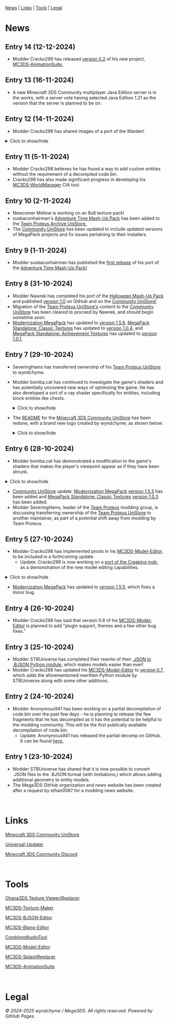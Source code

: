 [News](#news) | [Links](#links) | [Tools](#tools) | [Legal](#legal)

# News

## Entry 14 (12-12-2024)
- Modder Cracko298 has released [version 0.2](https://github.com/Cracko298/MC3DS-AnimationSuite/releases/tag/v0.2) of his new project, [MC3DS-AnimationSuite.](https://github.com/Cracko298/MC3DS-AnimationSuite)

## Entry 13 (16-11-2024)
- A new Minecraft 3DS Community multiplayer Java Edition server is in the works, with a server vote having selected Java Edition 1.21 as the version that the server is planned to be on.

## Entry 12 (14-11-2024)
- Modder Cracko298 has shared images of a port of the Warden!

<details>

<summary>Click to show/hide</summary>

   [image](https://github.com/user-attachments/assets/9d16b6a5-6062-4068-a23f-599ef0fe164f)
   
</details>
 
## Entry 11 (5-11-2024)
- Modder Cracko298 believes he has found a way to add custom entities without the requirement of a decompiled code.bin.
- Cracko298 has also made significant progress in developing his [MC3DS-WorldManager](https://github.com/Cracko298/MC3DS-WorldManager) CIA tool. 

## Entry 10 (2-11-2024)
- Newcomer Mellow is working on an 8x8 texture pack!
- susbaconhairman's [Adventure Time Mash-Up Pack](https://github.com/susbaconhairman/mc-adventure-time-mash-up-3ds-port) has been added to the [Team Proteus Archive UniStore.](https://github.com/wyndchyme/minecraft-3ds-unistore)
- The [Community UniStore](https://github.com/Minecraft-3DS-Community/Minecraft-3ds-unistore) has been updated to include updated versions of MegaPack projects and fix issues pertaining to their installers.

## Entry 9 (1-11-2024)
- Modder susbaconhairman has published the [first release](https://github.com/susbaconhairman/mc-adventure-time-mash-up-3ds-port/releases/tag/1) of his port of the [Adventure Time Mash-Up Pack!](https://github.com/susbaconhairman/mc-adventure-time-mash-up-3ds-port)

## Entry 8 (31-10-2024)
- Modder Nawrek has completed his port of the [Halloween Mash-Up Pack](https://github.com/nawrek/mc3ds-halloween-port) and published [version 1.0](https://github.com/nawrek/mc3ds-halloween-port/releases/tag/1.0.0) on GitHub and on the [Community UniStore!](https://github.com/Minecraft-3DS-Community/Minecraft-3ds-unistore)
- Migration of the [Team Proteus UniStore's](https://github.com/team-proteus-mc/minecraft-3ds-unistore) content to the [Community UniStore](https://github.com/Minecraft-3DS-Community/Minecraft-3ds-unistore) has been cleared to proceed by Nawrek, and should begin sometime soon.
- [Modernization MegaPack](https://github.com/wyndchyme/mc3ds-modern) has updated to [version 1.5.6,](https://github.com/wyndchyme/mc3ds-modern/releases/tag/v1.5.6) [MegaPack Standalone: Classic Textures](https://github.com/wyndchyme/mc3ds-classic-textures) has updated to [version 1.0.4,](https://github.com/wyndchyme/mc3ds-classic-textures/releases/tag/v1.0.4) and [MegaPack Standalone: Achievement Textures](https://github.com/wyndchyme/mc3ds-achievements) has updated to [version 1.0.1.](https://github.com/wyndchyme/mc3ds-achievements/releases/tag/1.0.1)

## Entry 7 (29-10-2024)
- SeveringHams has transferred ownership of his [Team Proteus UniStore](https://github.com/team-proteus-mc/minecraft-3ds-unistore) to wyndchyme.
- Modder bomba.cat has continued to investigate the game's shaders and has potentially uncovered new ways of optimizing the game. He has also developed a sort of x-ray shader specifically for entities, including block entities like chests.

  <details>

  <summary>Click to show/hide</summary>
  
  [xray](https://github.com/user-attachments/assets/45f0597e-fdbe-430d-a95b-74182f8a9403)
 
  </details>
 
- The [README](https://github.com/Minecraft-3DS-Community/Minecraft-3ds-unistore/blob/main/README.md) for the [Minecraft 3DS Community UniStore](https://github.com/Minecraft-3DS-Community/Minecraft-3ds-unistore?tab=readme-ov-file) has been redone, with a brand new logo created by wyndchyme, as shown below:

  <details>

  <summary>Click to show/hide</summary>
  
  [logo](https://github.com/user-attachments/assets/d0ac66c4-2924-4894-96f1-7bb0b023b664)

  </details>
 
## Entry 6 (28-10-2024)
- Modder bomba.cat has demonstrated a modification to the game's shaders that makes the player's viewpoint appear as if they have been shrunk.

<details>

<summary>Click to show/hide</summary>

 [img](https://github.com/user-attachments/assets/5e5ec3a1-5150-49ca-95e8-9561963f984a)
  
</details>
   
- [Community UniStore](https://github.com/Minecraft-3DS-Community/Minecraft-3ds-unistore) update: [Modernization MegaPack](https://github.com/wyndchyme/mc3ds-modern) [version 1.5.5](https://github.com/wyndchyme/mc3ds-modern/releases/tag/v1.5.5) has been added and [MegaPack Standalone: Classic Textures](https://github.com/wyndchyme/mc3ds-classic-textures) [version 1.0.3](https://github.com/wyndchyme/mc3ds-classic-textures/releases/tag/v1.0.3) has been added.
- Modder SeveringHams, leader of the [Team Proteus](https://github.com/team-proteus-mc) modding group, is discussing transferring ownership of the [Team Proteus UniStore](https://github.com/team-proteus-mc/minecraft-3ds-unistore) to another maintainer, as part of a potential shift away from modding by Team Proteus.

## Entry 5 (27-10-2024)
- Modder Cracko298 has implemented pivots in his [MC3DS-Model-Editor,](https://github.com/Cracko298/MC3DS-Model-Editor) to be included in a forthcoming update.
  * Update: Cracko298 is now working on a [port of the Creaking mob,](https://github.com/Cracko298/mc3ds-creaking) as a demonstration of the new model editing capabilities.
  
<details>

<summary>Click to show/hide</summary>

  [image](https://github.com/user-attachments/assets/f9186204-d638-48e4-86e7-279ae8fff5e8)
  
</details>

- [Modernization MegaPack](https://github.com/wyndchyme/mc3ds-modern) has updated to [version 1.5.5,](https://github.com/wyndchyme/mc3ds-modern/releases/tag/v1.5.5) which fixes a minor bug.

## Entry 4 (26-10-2024)
- Modder Cracko298 has said that version 0.8 of his [MC3DS-Model-Editor](https://github.com/Cracko298/MC3DS-Model-Editor) is planned to add "plugin support, themes and a few other bug fixes."

## Entry 3 (25-10-2024)
- Modder STBUniverse has completed their rewrite of their [.JSON to .BJSON Python module,](https://github.com/STBrian/pyBjson) which makes models easier than ever!
- Modder Cracko298 has updated his [MC3DS-Model-Editor](https://github.com/Cracko298/MC3DS-Model-Editor) to [version 0.7,](https://github.com/Cracko298/MC3DS-Model-Editor/releases/tag/0.7) which adds the aforementioned rewritten Python module by STBUniverse along with some other additions. 

## Entry 2 (24-10-2024)
- Modder Anonymous941 has been working on a partial decompilation of code.bin over the past few days - he is planning to release the few fragments that he has decompiled as it has the potential to be helpful to the modding community. This will be the first publically avaliable decompilation of code.bin.
  * Update: Anonymous941 has released the partial decomp on GitHub. It can be found [here.](https://github.com/MC3DS-Save-Research/code.bin)

## Entry 1 (23-10-2024)
- Modder STBUniverse has shared that it is now possible to convert .JSON files to the .BJSON format (with limitations,) which allows adding additional geometry to entity models. 
- The Mega3DS GitHub organization and news website has been created after a request by ethan0587 for a modding news website.

<br>

# Links

[Minecraft 3DS Community UniStore](https://github.com/Minecraft-3DS-Community/Minecraft-3ds-unistore)

[Universal-Updater](https://universal-team.net/projects/universal-updater)

[Minecraft 3DS Community Discord](https://discord.com/invite/xSrN6k965F)

<br>

# Tools

[Ohana3DS Texture Viewer/Replacer](https://gbatemp.net/threads/wip-ohana3ds-tool.392576/)

[MC3DS-Texture-Maker](https://github.com/STBrian/MC3DS-Texture-Maker)

[MC3DS-BJSON-Editor](https://github.com/STBrian/MC3DS-BJSON-Editor)

[MC3DS-Blang-Editor](https://github.com/STBrian/MC3DS-Blang-Editor)

[CombinedAudioTool](https://github.com/Cracko298/CombinedAudioTool)

[MC3DS-Model-Editor](https://github.com/Cracko298/MC3DS-Model-Editor)

[MC3DS-SplashReplacer](https://github.com/Cracko298/MC3DS-SplashReplacer)

[MC3DS–AnimationSuite](https://github.com/Cracko298/MC3DS-AnimationSuite)

<br>

# Legal

_© 2024-2025 wyndchyme / Mega3DS. All rights reserved. Powered by GitHub Pages._
